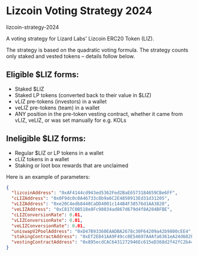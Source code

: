 # Lizcoin Voting Strategy 2024
lizcoin-strategy-2024

A voting strategy for Lizard Labs' Lizcoin ERC20 Token (LIZ).

The strategy is based on the quadratic voting formula. The strategy counts only staked and vested tokens – details
follow below.

## Eligible $LIZ forms:
* Staked $LIZ
* Staked LP tokens (converted back to their value in $LIZ)
* vLIZ pre-tokens (investors) in a wallet
* veLIZ pre-tokens (team) in a wallet
* ANY position in the pre-token vesting contract, whether it came from vLIZ, veLIZ, or was set manually for e.g. KOLs

## Ineligible $LIZ forms:
* Regular $LIZ or LP tokens in a wallet
* cLIZ tokens in a wallet
* Staking or loot box rewards that are unclaimed

Here is an example of parameters:

```json
{
  "lizcoinAddress": "0xAF4144cd943ed5362Fed2BaE6573184659CBe6FF",
  "cLIZAddress": "0x0F9dc0c0A46733c8b9a6C2E4850913Ed31d31205",
  "vLIZAddress": "0xe20C4edb8440CaDD4001c144B4F38576d1AA3820",
  "veLIZAddress": "0xC817C0B518e8Fc98034ad867d679d4f8A284BFBE",
  "cLIZConversionRate": 0.01,
  "vLIZConversionRate": 0.01,
  "veLIZConversionRate": 0.01,
  "uniswapV2PoolAddress": "0xD47B93360EAADBA2678c30F64209a42b9800cEE4",
  "stakingContractAddress": "0xEf2E841AA9F49cc0E54697A4Afa6361eA24d682F",
  "vestingContractAddress": "0x895ecdCAC6431272946Ec615eD368d2f42fC2b44"
}
```
